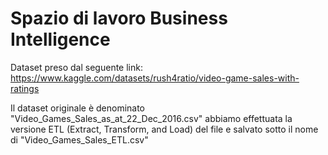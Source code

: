 # Spazio di lavoro Business Intelligence

Dataset preso dal seguente link: https://www.kaggle.com/datasets/rush4ratio/video-game-sales-with-ratings

Il dataset originale è denominato "Video_Games_Sales_as_at_22_Dec_2016.csv" abbiamo effettuata la versione ETL (Extract, Transform, and Load) del file e salvato sotto il nome di "Video_Games_Sales_ETL.csv"
